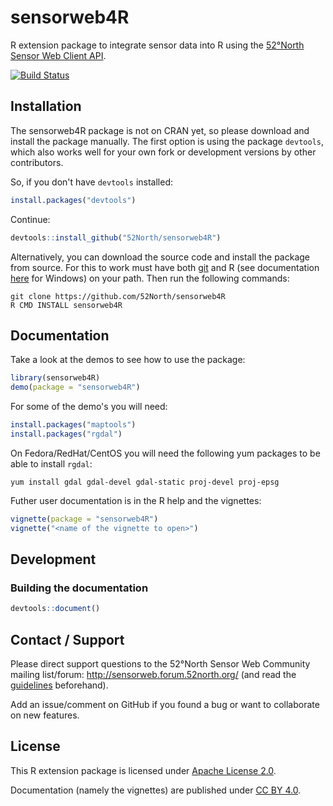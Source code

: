 # sensorweb4R

R extension package to integrate sensor data into R using the [52°North Sensor Web Client API](https://wiki.52north.org/bin/view/SensorWeb/SensorWebClientRESTInterface).

[![Build Status](https://travis-ci.org/52North/sensorweb4R.png?branch=master)](https://travis-ci.org/52North/sensorweb4R)

## Installation

The sensorweb4R package is not on CRAN yet, so please download and install the package manually. The first option is using the package ``devtools``, which also works well for your own fork or development versions by other contributors.

So, if you don't have ``devtools`` installed:
```r
install.packages("devtools")
```
Continue:
```r
devtools::install_github("52North/sensorweb4R")
```

Alternatively, you can download the source code and install the package from source. For this to work must have both [git](http://git-scm.com/downloads) and R (see documentation [here](http://cran.r-project.org/bin/windows/base/rw-FAQ.html#Rcmd-is-not-found-in-my-PATH_0021) for Windows) on your path. Then run the following commands:

```shell
git clone https://github.com/52North/sensorweb4R
R CMD INSTALL sensorweb4R
```

## Documentation

Take a look at the demos to see how to use the package:

```r
library(sensorweb4R)
demo(package = "sensorweb4R")
```

For some of the demo's you will need:

```r
install.packages("maptools")
install.packages("rgdal")
```
On Fedora/RedHat/CentOS you will need the following yum packages to be able to install `rgdal`:

```shell
yum install gdal gdal-devel gdal-static proj-devel proj-epsg
```

Futher user documentation is in the R help and the vignettes:

```r
vignette(package = "sensorweb4R")
vignette("<name of the vignette to open>")
```

## Development

### Building the documentation

```r
devtools::document()
```

## Contact / Support

Please direct support questions to the 52°North Sensor Web Community mailing list/forum: http://sensorweb.forum.52north.org/ (and read the [guidelines](http://52north.org/resources/mailing-list-and-forums/mailinglist-guidelines) beforehand).

Add an issue/comment on GitHub if you found a bug or want to collaborate on new features.

## License

This R extension package is licensed under [Apache License 2.0](https://www.tldrlegal.com/l/apache2).

Documentation (namely the vignettes) are published under [CC BY 4.0](http://creativecommons.org/licenses/by/4.0/).
